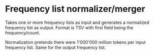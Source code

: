 # Frequency list normalizer/merger

Takes one or more frequency lists as input and generates a normalized frequency list as output. Format is TSV with first field being the frequency/count.

Normalization pretends there were 1'000'000 million tokens per input frequency list. Same for the output frequency list.